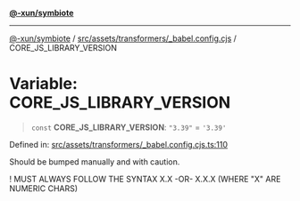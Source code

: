 [**@-xun/symbiote**](../../../../../README.md)

***

[@-xun/symbiote](../../../../../README.md) / [src/assets/transformers/\_babel.config.cjs](../README.md) / CORE\_JS\_LIBRARY\_VERSION

# Variable: CORE\_JS\_LIBRARY\_VERSION

> `const` **CORE\_JS\_LIBRARY\_VERSION**: `"3.39"` = `'3.39'`

Defined in: [src/assets/transformers/\_babel.config.cjs.ts:110](https://github.com/Xunnamius/symbiote/blob/7f1f7a2772751006b2f87a140f0b00c116f4412c/src/assets/transformers/_babel.config.cjs.ts#L110)

Should be bumped manually and with caution.

! MUST ALWAYS FOLLOW THE SYNTAX X.X -OR- X.X.X (WHERE "X" ARE NUMERIC CHARS)
